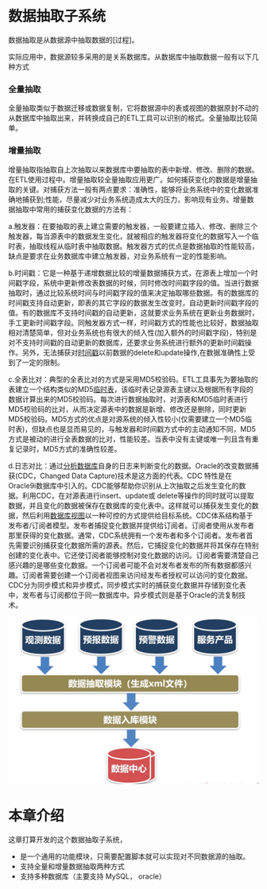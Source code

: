 # 数据抽取子系统

数据抽取是从数据源中抽取数据的[过程]。

实际应用中，数据源较多采用的是关系数据库。从数据库中抽取数据一般有以下几种方式

### 全量抽取

全量抽取类似于数据迁移或数据复制，它将数据源中的表或视图的数据原封不动的从数据库中抽取出来，并转换成自己的ETL工具可以识别的格式。全量抽取比较简单。

### 增量抽取

增量抽取指抽取自上次抽取以来数据库中要抽取的表中新增、修改、删除的数据。在ETL使用过程中。增量抽取较全量抽取应用更广。如何捕获变化的数据是增量抽取的关键。对捕获方法一般有两点要求：准确性，能够将业务系统中的变化数据准确地捕获到;性能，尽量减少对业务系统造成太大的压力，影响现有业务。增量数据抽取中常用的捕获变化数据的方法有：

a.触发器：在要抽取的表上建立需要的触发器，一般要建立插入、修改、删除三个触发器，每当源表中的数据发生变化，就被相应的触发器将变化的数据写入一个临时表，抽取线程从临时表中抽取数据。触发器方式的优点是数据抽取的性能较高，缺点是要求在业务数据库中建立触发器，对业务系统有一定的性能影响。

b.时间戳：它是一种基于递增数据比较的增量数据捕获方式，在源表上增加一个时间戳字段，系统中更新修改表数据的时候，同时修改时间戳字段的值。当进行数据抽取时，通过比较系统时间与时间戳字段的值来决定抽取哪些数据。有的数据库的时间戳支持自动更新，即表的其它字段的数据发生改变时，自动更新时间戳字段的值。有的数据库不支持时间戳的自动更新，这就要求业务系统在更新业务数据时，手工更新时间戳字段。同触发器方式一样，时间戳方式的性能也比较好，数据抽取相对清楚简单，但对业务系统也有很大的倾入性(加入额外的时间戳字段)，特别是对不支持时间戳的自动更新的数据库，还要求业务系统进行额外的更新时间戳操作。另外，无法捕获对[时间戳](https://baike.baidu.com/item/时间戳)以前数据的delete和update操作,在数据准确性上受到了一定的限制。

c.全表比对：典型的全表比对的方式是采用MD5校验码。ETL工具事先为要抽取的表建立一个结构类似的MD5[临时表](https://baike.baidu.com/item/临时表)，该临时表记录源表主键以及根据所有字段的数据计算出来的MD5校验码。每次进行数据抽取时，对源表和MD5临时表进行MD5校验码的比对，从而决定源表中的数据是新增、修改还是删除，同时更新MD5校验码。MD5方式的优点是对源系统的倾入性较小(仅需要建立一个MD5临时表)，但缺点也是显而易见的，与触发器和时间戳方式中的主动通知不同，MD5方式是被动的进行全表数据的比对，性能较差。当表中没有主键或唯一列且含有重复记录时，MD5方式的准确性较差。

d.日志对比：通过[分析数据库](https://baike.baidu.com/item/分析数据库)自身的日志来判断变化的数据。Oracle的改变数据捕获(CDC，Changed Data Capture)技术是这方面的代表。CDC 特性是在Oracle9i数据库中引入的。CDC能够帮助你识别从上次抽取之后发生变化的数据。利用CDC，在对源表进行insert、update或 delete等操作的同时就可以提取数据，并且变化的数据被保存在数据库的变化表中。这样就可以捕获发生变化的数据，然后利用[数据库视图](https://baike.baidu.com/item/数据库视图)以一种可控的方式提供给目标系统。CDC体系结构基于发布者/订阅者模型。发布者捕捉变化数据并提供给订阅者。订阅者使用从发布者那里获得的变化数据。通常，CDC系统拥有一个发布者和多个订阅者。发布者首先需要识别捕获变化数据所需的源表。然后，它捕捉变化的数据并将其保存在特别创建的变化表中。它还使订阅者能够控制对变化数据的访问。订阅者需要清楚自己感兴趣的是哪些变化数据。一个订阅者可能不会对发布者发布的所有数据都感兴趣。订阅者需要创建一个订阅者视图来访问经发布者授权可以访问的变化数据。CDC分为同步模式和异步模式，同步模式实时的捕获变化数据并存储到变化表中，发布者与订阅都位于同一数据库中。异步模式则是基于Oracle的流复制技术。

![](./img/QQ截图20220416171216.png)

# 本章介绍

这章打算开发的这个数据抽取子系统，

- 是一个通用的功能模块，只需要配置脚本就可以实现对不同数据源的抽取。
- 支持全量和增量数据抽取两种方式
- 支持多种数据库（主要支持 MySQL， oracle）
